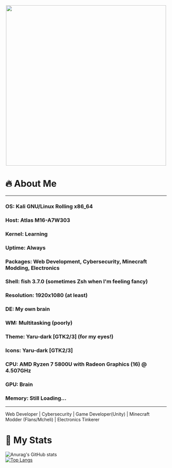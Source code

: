<div id="header" align="center">
  <img src="https://media2.giphy.com/media/v1.Y2lkPTc5MGI3NjExaWZ0M3psZHVlaHIweWZ5ejV0OWh6bWszbXV3NHVjb2N4MW1jZ2kwayZlcD12MV9pbnRlcm5hbF9naWZfYnlfaWQmY3Q9Zw/Ws6T5PN7wHv3cY8xy8/giphy.gif" width="500"/>
</div>

# 🔥 About Me
------------------------------------
### OS:              Kali GNU/Linux Rolling x86_64
### Host:            Atlas M16-A7W303
### Kernel:          Learning
### Uptime:          Always
### Packages:        Web Development, Cybersecurity, Minecraft Modding, Electronics
### Shell:           fish 3.7.0 (sometimes Zsh when I'm feeling fancy)
### Resolution:      1920x1080 (at least)
### DE:              My own brain
### WM:              Multitasking (poorly)
### Theme:           Yaru-dark [GTK2/3] (for my eyes!)
### Icons:           Yaru-dark [GTK2/3]
### CPU:             AMD Ryzen 7 5800U with Radeon Graphics (16) @ 4.507GHz
### GPU:             Brain
### Memory:          Still Loading...
------------------------------------
Web Developer | Cybersecurity | Game Developer(Unity) | Minecraft Modder (Flans/Mcheli) | Electronics Tinkerer
# 🍮 My Stats

![Anurag's GitHub stats](https://github-readme-stats.vercel.app/api?username=artslavc&show_icons=true&theme=dracula) <br>
[![Top Langs](https://github-readme-stats.vercel.app/api/top-langs/?username=artslavc&layout=pie)](https://github.com/anuraghazra/github-readme-stats)
